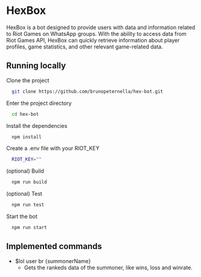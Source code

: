 
# HexBox

HexBox is a bot designed to provide users with data and information related to Riot Games on WhatsApp groups. With the ability to access data from Riot Games API, HexBox can quickly retrieve information about player profiles, game statistics, and other relevant game-related data.


## Running locally

Clone the project

```bash
  git clone https://github.com/brunopeternella/hex-bot.git
```

Enter the project directory

```bash
  cd hex-bot
```

Install the dependencies

```bash
  npm install
```

Create a .env file with your RIOT_KEY

```bash
  RIOT_KEY=""
```

(optional) Build
```bash
  npm run build
```

(optional) Test
```bash
  npm run test
```

Start the bot

```bash
  npm run start
```


## Implemented commands

- $lol user br {summonerName}
  - Gets the rankeds data of the summoner, like wins, loss and winrate.

